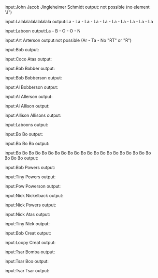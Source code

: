 input:John Jacob Jingleheimer Schmidt
output: not possible (no element "J")

input:Lalalalalalalalalala
output:La - La - La - La - La - La - La - La - La - La

input:Laboon
output:La - B - O - O - N

input:Art Arterson
output:not possible (Ar - Ta - No "RT" or "R")

input:Bob
output:

input:Coco Atas
output:

input:Bob Bobber
output:

input:Bob Bobberson
output:

input:Al Bobberson
output:

input:Al Allerson
output:

input:Al Allison
output:

input:Allison Allisons
output:

input:Laboons 
output:

input:Bo Bo
output:

input:Bo Bo Bo
output:

input:Bo Bo Bo Bo Bo Bo Bo Bo Bo Bo Bo Bo Bo Bo Bo Bo Bo Bo Bo Bo Bo Bo Bo Bo
output:

input:Bob Powers
output:

input:Tiny Powers
output:

input:Pow Powerson
output:

input:Nick Nickelback
output:

input:Nick Powers
output:

input:Nick Atas
output:

input:Tiny Nick
output:

input:Bob Creat
output:

input:Loopy Creat
output:

input:Tsar Bomba
output:

input:Tsar Boo
output:

input:Tsar Tsar
output:

